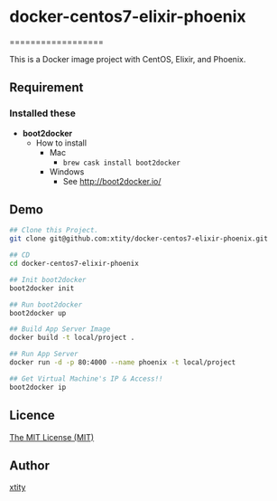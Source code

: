 # docker-centos7-elixir-phoenix
==================

This is a Docker image project with CentOS, Elixir, and Phoenix.  

## Requirement
### Installed these
* __boot2docker__
    * How to install
        * Mac
            * ```brew cask install boot2docker```
        * Windows
            * See http://boot2docker.io/

## Demo
```bash
## Clone this Project.
git clone git@github.com:xtity/docker-centos7-elixir-phoenix.git

## CD
cd docker-centos7-elixir-phoenix

## Init boot2docker
boot2docker init

## Run boot2docker
boot2docker up

## Build App Server Image
docker build -t local/project .

## Run App Server
docker run -d -p 80:4000 --name phoenix -t local/project

## Get Virtual Machine's IP & Access!!
boot2docker ip
```

## Licence

[The MIT License (MIT)](https://github.com/xtity/docker-centos7-elixir-phoenix/blob/master/LICENSE)

## Author

[xtity](https://github.com/xtity)
